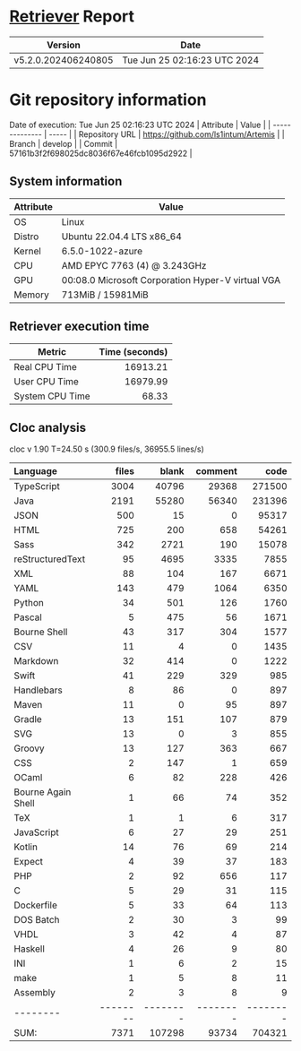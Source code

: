 # [Retriever](https://github.com/PalladioSimulator/Palladio-ReverseEngineering-Retriever) Report
| Version | Date |
| ------- | ---- |
| v5.2.0.202406240805 | Tue Jun 25 02:16:23 UTC 2024 |

# Git repository information
Date of execution: Tue Jun 25 02:16:23 UTC 2024
|    Attribute   | Value |
| -------------- | ----- |
| Repository URL | https://github.com/ls1intum/Artemis |
| Branch         | develop |
| Commit         | 57161b3f2f698025dc8036f67e46fcb1095d2922 |


## System information
| Attribute | Value |
| --------- | ----- |
| OS | Linux  |
| Distro | Ubuntu 22.04.4 LTS x86_64  |
| Kernel | 6.5.0-1022-azure  |
| CPU | AMD EPYC 7763 (4) @ 3.243GHz  |
| GPU | 00:08.0 Microsoft Corporation Hyper-V virtual VGA  |
| Memory | 713MiB / 15981MiB  |

## Retriever execution time
| Metric | Time (seconds) |
| --- | ---: |
| Real CPU Time | 16913.21 |
| User CPU Time | 16979.99 |
| System CPU Time | 68.33 |
<!--
Explainations:
- __Real CPU Time__: actual time the command has run (can be less than total time spent in user and system mode for multi-threaded processes)
- __User CPU Time__: time the command has spent running in user mode
- __System CPU Time__: time the command has spent running in system or kernel mode
-->

## Cloc analysis
cloc v 1.90  T=24.50 s (300.9 files/s, 36955.5 lines/s)

Language|files|blank|comment|code
:-------|-------:|-------:|-------:|-------:
TypeScript|3004|40796|29368|271500
Java|2191|55280|56340|231396
JSON|500|15|0|95317
HTML|725|200|658|54261
Sass|342|2721|190|15078
reStructuredText|95|4695|3335|7855
XML|88|104|167|6671
YAML|143|479|1064|6350
Python|34|501|126|1760
Pascal|5|475|56|1671
Bourne Shell|43|317|304|1577
CSV|11|4|0|1435
Markdown|32|414|0|1222
Swift|41|229|329|985
Handlebars|8|86|0|897
Maven|11|0|95|897
Gradle|13|151|107|879
SVG|13|0|3|855
Groovy|13|127|363|667
CSS|2|147|1|659
OCaml|6|82|228|426
Bourne Again Shell|1|66|74|352
TeX|1|1|6|317
JavaScript|6|27|29|251
Kotlin|14|76|69|214
Expect|4|39|37|183
PHP|2|92|656|117
C|5|29|31|115
Dockerfile|5|33|64|113
DOS Batch|2|30|3|99
VHDL|3|42|4|87
Haskell|4|26|9|80
INI|1|6|2|15
make|1|5|8|11
Assembly|2|3|8|9
--------|--------|--------|--------|--------
SUM:|7371|107298|93734|704321
